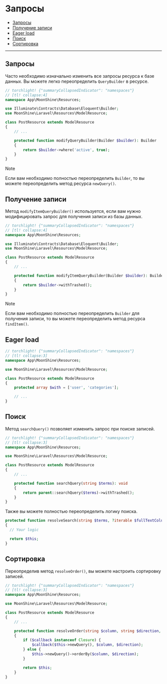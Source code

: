 # Запросы

- [Запросы](#query)
- [Получение записи](#receiving-a-record)
- [Eager load](#eager-load)
- [Поиск](#search)
- [Сортировка](#sorting)

---

<a name="query"></a>
## Запросы

Часто необходимо изначально изменить все запросы ресурса к базе данных.
Вы можете легко переопределить `QueryBuilder` в ресурсе.

```php
// torchlight! {"summaryCollapsedIndicator": "namespaces"}
// [tl! collapse:4]
namespace App\MoonShine\Resources;

use Illuminate\Contracts\Database\Eloquent\Builder;
use MoonShine\Laravel\Resources\ModelResource;

class PostResource extends ModelResource
{
    // ...

    protected function modifyQueryBuilder(Builder $builder): Builder
    {
        return $builder->where('active', true);
    }
}
```

> [!NOTE]
> Если вам необходимо полностью переопределить `Builder`, то вы можете переопределить метод ресурса `newQuery()`.

<a name="receiving-a-record"></a>
## Получение записи

Метод `modifyItemQueryBuilder()` используется, если вам нужно модифицировать запрос для получения записи из базы данных.

```php
// torchlight! {"summaryCollapsedIndicator": "namespaces"}
// [tl! collapse:4]
namespace App\MoonShine\Resources;

use Illuminate\Contracts\Database\Eloquent\Builder;
use MoonShine\Laravel\Resources\ModelResource;

class PostResource extends ModelResource
{
    // ...

    protected function modifyItemQueryBuilder(Builder $builder): Builder
    {
        return $builder->withTrashed();
    }
}
```

> [!NOTE]
> Если вам необходимо полностью переопределить `Builder` для получения записи, то вы можете переопределить метод ресурса `findItem()`.

<a name="eager-load"></a>
## Eager load

```php
// torchlight! {"summaryCollapsedIndicator": "namespaces"}
// [tl! collapse:3]
namespace App\MoonShine\Resources;

use MoonShine\Laravel\Resources\ModelResource;

class PostResource extends ModelResource
{
    protected array $with = ['user', 'categories'];

    // ...
}
```

<a name="search"></a>
## Поиск

Метод `searchQuery()` позволяет изменить запрос при поиске записей.

```php
// torchlight! {"summaryCollapsedIndicator": "namespaces"}
// [tl! collapse:3]
namespace App\MoonShine\Resources;

use MoonShine\Laravel\Resources\ModelResource;

class PostResource extends ModelResource
{
    // ...

    protected function searchQuery(string $terms): void
    {
        return parent::searchQuery($terms)->withTrashed();
    }
}
```

Также вы можете полностью переопределить логику поиска.

```php
protected function resolveSearch(string $terms, ?iterable $fullTextColumns = null): static
{
  // Your logic

  return $this;
}
```

<a name="sorting"></a>
## Сортировка

Переопределив метод `resolveOrder()`, вы можете настроить сортировку записей.

```php
// torchlight! {"summaryCollapsedIndicator": "namespaces"}
// [tl! collapse:3]
namespace App\MoonShine\Resources;

use MoonShine\Laravel\Resources\ModelResource;

class PostResource extends ModelResource
{
    // ...

    protected function resolveOrder(string $column, string $direction, ?Closure $callback): static
    {
        if ($callback instanceof Closure) {
            $callback($this->newQuery(), $column, $direction);
        } else {
            $this->newQuery()->orderBy($column, $direction);
        }

        return $this;
    }
}
```
